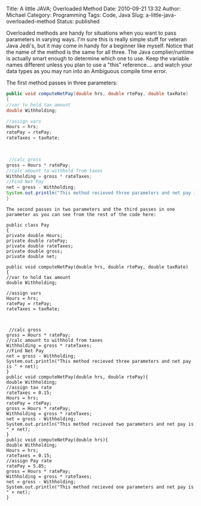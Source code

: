 Title: A little JAVA; Overloaded Method
Date: 2010-09-21 13:32
Author: Michael
Category: Programming
Tags: Code, Java
Slug: a-little-java-overloaded-method
Status: published

Overloaded methods are handy for situations when you want to pass
parameters in varying ways. I'm sure this is really simple stuff for
veteran Java Jedi's, but it may come in handy for a beginner like
myself. Notice that the name of the method is the same for all three.
The Java complier/runtime is actually smart enough to determine which
one to use. Keep the variable names different unless you plan to use a
"this" reference.... and watch your data types as you may run into an
Ambiguous compile time error.

The first method passes in three parameters:

```java
public void computeNetPay(double hrs, double rtePay, double taxRate)
{
//var to hold tax amount
double Withholding;

//assign vars
Hours = hrs;
ratePay = rtePay;
rateTaxes = taxRate;

 

 //calc gross
gross = Hours * ratePay;
//calc amount to withhold from taxes
Withholding = gross * rateTaxes;
//Find Net Pay
net = gross - Withholding;
System.out.println("This method recieved three parameters and net pay is " + net);
}
```

`The second passes in two parameters and the third passes in one parameter as you can see from the rest of the code here:`

</code>

``` {lang="JAVA"}
public class Pay
{
private double Hours;
private double ratePay;
private double rateTaxes;
private double gross;
private double net;

public void computeNetPay(double hrs, double rtePay, double taxRate)
{
//var to hold tax amount
double Withholding;

//assign vars
Hours = hrs;
ratePay = rtePay;
rateTaxes = taxRate;

 

 //calc gross
gross = Hours * ratePay;
//calc amount to withhold from taxes
Withholding = gross * rateTaxes;
//Find Net Pay
net = gross - Withholding;
System.out.println("This method recieved three parameters and net pay is " + net);
}
public void computeNetPay(double hrs, double rtePay){
double Withholding;
//assign tax rate
rateTaxes = 0.15;
Hours = hrs;
ratePay = rtePay;
gross = Hours * ratePay;
Withholding = gross * rateTaxes;
net = gross - Withholding;
System.out.println("This method recieved two parameters and net pay is " + net);
}
public void computeNetPay(double hrs){
double Withholding;
Hours = hrs;
rateTaxes = 0.15;
//assign Pay rate
ratePay = 5.85;
gross = Hours * ratePay;
Withholding = gross * rateTaxes;
net = gross - Withholding;
System.out.println("This method recieved one parameters and net pay is " + net);
}
```
